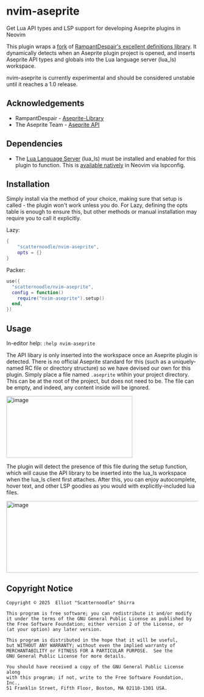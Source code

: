 # nvim-aseprite
Get Lua API types and LSP support for developing Aseprite plugins in Neovim

This plugin wraps a [fork](https://github.com/scatternoodle/aseprite-lualib) of [RampantDespair's excellent definitions library](https://github.com/RampantDespair/Aseprite-Library). It dynamically detects when an Aseprite plugin project is opened, and inserts Aseprite API types and globals into the Lua language server (lua_ls) workspace.

nvim-aseprite is currently experimental and should be considered unstable until it reaches a 1.0 release.

## Acknowledgements
* RampantDespair - [Aseprite-Library](https://github.com/RampantDespair/Aseprite-Library)
* The Aseprite Team - [Aseprite API](https://www.aseprite.org/api)

## Dependencies
* The [Lua Language Server](https://luals.github.io/) (lua_ls) must be installed and enabled for this plugin to function. This is [available natively](https://neovim.io/doc/user/lsp.html#lsp-quickstart) in Neovim via lspconfig.

## Installation

Simply install via the method of your choice, making sure that setup is called - the plugin won't work unless you do. For Lazy, defining the opts table is enough to ensure this, but other methods or manual installation may require you to call it explicitly.

Lazy:
```Lua
{
	"scatternoodle/nvim-aseprite",
    opts = {}
}
```

Packer:
```Lua
use({
  "scatternoodle/nvim-aseprite",
  config = function()
    require("nvim-aseprite").setup()
  end,
})
```

## Usage

In-editor help: `:help nvim-aseprite`

The API libary is only inserted into the workspace once an Aseprite plugin is detected. There is no official Aseprite standard for this (such as a uniquely-named RC file or directory structure) so we have devised our own for this plugin. Simply place a file named `.aseprite` wtihin your project directory. This can be at the root of the project, but does not need to be. The file can be empty, and indeed, any content inside will be ignored.

<img width="331" height="162" alt="image" src="https://github.com/user-attachments/assets/76f0e108-8b61-427b-9c21-b03d1e39d7e5" />


The plugin will detect the presence of this file during the setup function, which will cause the API library to be inserted into the lua_ls workspace when the lua_ls client first attaches. After this, you can enjoy autocomplete, hover text, and other LSP goodies as you would with explicitly-included lua files.

<img width="640" height="188" alt="image" src="https://github.com/user-attachments/assets/c0687b55-5cd0-4560-8fcd-ddff2a9b5da9" />

## Copyright Notice

    Copyright © 2025  Elliot "Scatternoodle" Shirra
	
	This program is free software; you can redistribute it and/or modify
    it under the terms of the GNU General Public License as published by
    the Free Software Foundation; either version 2 of the License, or
    (at your option) any later version.

    This program is distributed in the hope that it will be useful,
    but WITHOUT ANY WARRANTY; without even the implied warranty of
    MERCHANTABILITY or FITNESS FOR A PARTICULAR PURPOSE.  See the
    GNU General Public License for more details.

    You should have received a copy of the GNU General Public License along
    with this program; if not, write to the Free Software Foundation, Inc.,
    51 Franklin Street, Fifth Floor, Boston, MA 02110-1301 USA.

